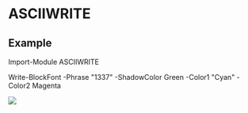 # ASCIIWRITE


## Example
Import-Module ASCIIWRITE

Write-BlockFont -Phrase "1337" -ShadowColor Green -Color1 "Cyan" -Color2 Magenta

![](https://github.com/canix1/ASCIIWRITE/blob/main/src/1337.png)
